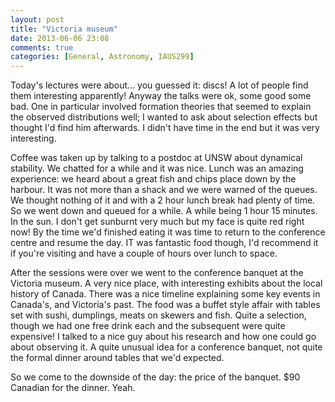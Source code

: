 ```yaml
---
layout: post
title: "Victoria museum"
date: 2013-06-06 23:08
comments: true
categories: [General, Astronomy, IAUS299]
---
```


Today's lectures were about... you guessed it: discs! A lot of people find them interesting apparently! Anyway the talks were ok, some good some bad. One in particular involved formation theories that seemed to explain the observed distributions well; I wanted to ask about selection effects but thought I'd find him afterwards. I didn't have time in the end but it was very interesting.

Coffee was taken up by talking to a postdoc at UNSW about dynamical stability. We chatted for a while and it was nice. Lunch was an amazing experience: we heard about a great fish and chips place down by the harbour. It was not more than a shack and we were warned of the queues. We thought nothing of it and with a 2 hour lunch break had plenty of time. So we went down and queued for a while. A while being 1 hour 15 minutes. In the sun. I don't get sunburnt very much but my face is quite red right now! By the time we'd finished eating it was time to return to the conference centre and resume the day. IT was fantastic food though, I'd recommend it if you're visiting and have a couple of hours over lunch to space.

After the sessions were over we went to the conference banquet at the Victoria museum. A very nice place, with interesting exhibits about the local history of Canada. There was a nice timeline explaining some key events in Canada's, and Victoria's past. The food was a buffet style affair with tables set with sushi, dumplings, meats on skewers and fish. Quite a selection, though we had one free drink each and the subsequent were quite expensive!  I talked to a nice guy about his research and how one could go about observing it. A quite unusual idea for a conference banquet, not quite the formal dinner around tables that we'd expected.

So we come to the downside of the day: the price of the banquet. $90 Canadian for the dinner. Yeah.
